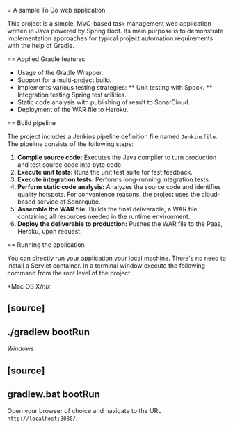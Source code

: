 = A sample To Do web application

This project is a simple, MVC-based task management web application written in Java powered by Spring Boot. Its main purpose is to demonstrate implementation approaches for typical project automation requirements with the help of Gradle.

== Applied Gradle features

* Usage of the Gradle Wrapper.
* Support for a multi-project build.
* Implements various testing strategies:
** Unit testing with Spock.
** Integration testing Spring test utilities.
* Static code analysis with publishing of result to SonarCloud.
* Deployment of the WAR file to Heroku.

== Build pipeline

The project includes a Jenkins pipeline definition file named `Jenkinsfile`. The pipeline consists of the following steps:

1. **Compile source code:** Executes the Java compiler to turn production and test source code into byte code.
2. **Execute unit tests:** Runs the unit test suite for fast feedback.
3. **Execute integration tests:** Performs long-running integration tests.
4. **Perform static code analysis:** Analyzes the source code and identifies quality hotspots. For convenience reasons, the project uses the cloud-based service of Sonarqube.
6. **Assemble the WAR file:** Builds the final deliverable, a WAR file containing all resources needed in the runtime environment.
7. **Deploy the deliverable to production:** Pushes the WAR file to the Paas, Heroku, upon request.

== Running the application

You can directly run your application your local machine. There's no need to install a Servlet container. In a terminal window execute the following command from the root level of the project:

*Mac OS X/*nix*

[source]
----
./gradlew bootRun
----

*Windows*

[source]
----
gradlew.bat bootRun
----

Open your browser of choice and navigate to the URL `http://localhost:8080/`.
